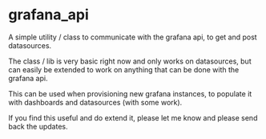 # grafana_api
A simple utility / class to communicate with the grafana api, to get and post datasources.


The class / lib is very basic right now and only works on datasources, but can easily be extended to work on anything that can be done with the grafana api.

This can be used when provisioning new grafana instances, to populate it with dashboards and datasources (with some work).

If you find this useful and do extend it, please let me know and please send back the updates.



